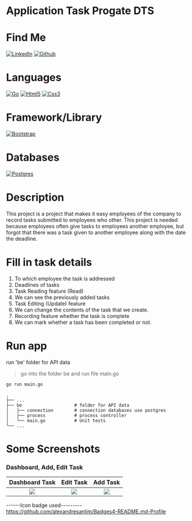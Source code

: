 # Application Task Progate DTS

# Find Me

[![LinkedIn](https://img.shields.io/badge/LinkedIn-0077B5?style=for-the-badge&logo=linkedin&logoColor=white)](https://www.linkedin.com/in/suharyadi-3423a3193/)
[![Github](https://img.shields.io/badge/GitHub-100000?style=for-the-badge&logo=github&logoColor=white)](https://github.com/suharyadi2112)

# Languages

[![Go](https://img.shields.io/badge/Go-00ADD8?style=for-the-badge&logo=go&logoColor=white)](https://go.dev/)
[![Html5](https://img.shields.io/badge/HTML5-E34F26?style=for-the-badge&logo=html5&logoColor=white)](https://developer.mozilla.org/en-US/docs/Web/HTML)
[![Css3](https://img.shields.io/badge/CSS3-1572B6?style=for-the-badge&logo=css3&logoColor=white)](https://developer.mozilla.org/en-US/docs/Web/CSS)

# Framework/Library

[![Bootstrap](https://img.shields.io/badge/bootstrap-%23563D7C.svg?style=for-the-badge&logo=bootstrap&logoColor=white)](https://getbootstrap.com/)

# Databases

[![Postgres](https://img.shields.io/badge/PostgreSQL-316192?style=for-the-badge&logo=postgresql&logoColor=white)](https://www.postgresql.org/)

# Description

This project is a project that makes it easy
employees of the company to record tasks submitted to employees who
other. This project is needed because employees often give tasks to employees
another employee, but forgot that there was a task given to another employee along with the date
the deadline.
  
# Fill in task details

<ol>
  <li>To which employee the task is addressed</li>
  <li>Deadlines of tasks</li>
  <li>Task Reading feature (Read)</li>
  <li>We can see the previously added tasks</li>
  <li>Task Editing (Update) feature</li>
  <li>We can change the contents of the task that we create.</li>
  <li>Recording feature whether the task is complete</li>
  <li>We can mark whether a task has been completed or not.</li>
</ol>

# Run app
run 'be' folder for API data
> go into the folder be and run file main.go
 
  ```sh
  go run main.go
  ```
    .
    ├── ...
    ├── be                    # folder for API data
    │   ├── connection        # connection databases use postgres
    │   ├── process           # process controller
    │   └── main.go           # Unit tests
    └── ...

# Some Screenshots

<h3>Dashboard, Add, Edit Task</h3>

Dashboard Task             |  Edit Task                 | Add Task
:-------------------------:|:-------------------------:|:-------------------------:
<img src="https://user-images.githubusercontent.com/105489642/183814410-a2773d1e-4681-4078-9e42-db1f6b308459.jpg"> |  <img src="https://user-images.githubusercontent.com/105489642/183814715-fe620ed3-0c09-4eea-9392-24b7a0665768.jpg"> | <img src="https://user-images.githubusercontent.com/105489642/183814721-dffb0568-98ee-416b-94e7-65da9d3e21b3.jpg">

------Icon badge used---------<br>
https://github.com/alexandresanlim/Badges4-README.md-Profile
